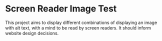 # Screen Reader Image Test

This project aims to display different combinations of displaying an image with alt text, with a mind to be read by screen readers. It should inform website design decisions. 

